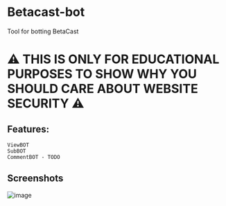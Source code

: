 # Betacast-bot
Tool for botting BetaCast


# ⚠ THIS IS ONLY FOR EDUCATIONAL PURPOSES TO SHOW WHY YOU SHOULD CARE ABOUT WEBSITE SECURITY ⚠

## Features:
```
ViewBOT
SubBOT
CommentBOT - TODO
```

## Screenshots

![image](https://github.com/Zordon1337/Betacast-bot/assets/65111609/2943391e-6b01-440c-b91d-fc97b82fa981)


